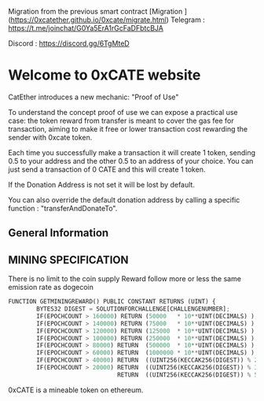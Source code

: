 Migration from the previous smart contract [Migration ] (https://0xcatether.github.io/0xcate/migrate.html)
Telegram : <https://t.me/joinchat/G0Ya5ErA1rGcFaDFbtcBJA>

Discord : <https://discord.gg/6TgMteD>
# Welcome to 0xCATE website

CatEther introduces a new mechanic: "Proof of Use"

To understand the concept proof of use we can expose a practical use case: the token reward from transfer is meant to cover the gas fee for transaction, aiming to make it free or lower transaction cost rewarding the sender with 0xcate token.

Each time you successfully make a transaction it will create 1 token, sending 0.5 to your address and the other 0.5 to an address of your choice.
You can just send a transaction of 0 CATE and this will create 1 token.

If the Donation Address is not set it will be lost by default.

You can also override the default donation address by calling a specific function : "transferAndDonateTo".

## General Information

## MINING SPECIFICATION

There is no limit to the coin supply
Reward follow more or less the same emission rate as dogecoin
```python
FUNCTION GETMININGREWARD() PUBLIC CONSTANT RETURNS (UINT) {
        BYTES32 DIGEST = SOLUTIONFORCHALLENGE[CHALLENGENUMBER];
        IF(EPOCHCOUNT > 160000) RETURN (50000   * 10**UINT(DECIMALS) );//  14.4 M/DAY 
        IF(EPOCHCOUNT > 140000) RETURN (75000   * 10**UINT(DECIMALS) ); //  21.6 M/DAY
        IF(EPOCHCOUNT > 120000) RETURN (125000  * 10**UINT(DECIMALS) ); //  36.0 M/DAY
        IF(EPOCHCOUNT > 100000) RETURN (250000  * 10**UINT(DECIMALS) ); //  72.0 M/DAY
        IF(EPOCHCOUNT > 80000) RETURN  (500000  * 10**UINT(DECIMALS) ); // 144.0 M/DAY
        IF(EPOCHCOUNT > 60000) RETURN  (1000000 * 10**UINT(DECIMALS) ); // 288.0 M/DAY
        IF(EPOCHCOUNT > 40000) RETURN  ((UINT256(KECCAK256(DIGEST)) % 2500000) * 10**UINT(DECIMALS) );   // 360.0 M/DAY
        IF(EPOCHCOUNT > 20000) RETURN  ((UINT256(KECCAK256(DIGEST)) % 3500000) * 10**UINT(DECIMALS) );   // 504.0 M/DAY
                               RETURN  ((UINT256(KECCAK256(DIGEST)) % 5000000) * 10**UINT(DECIMALS) );   // 720
```                               

0xCATE is a mineable token on ethereum. 

<script src="https://code.jquery.com/jquery-3.2.1.min.js"></script>
